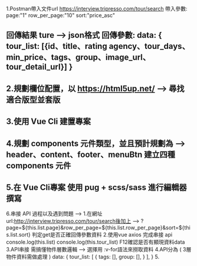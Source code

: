 1.Postman帶入文件url 
  https://interview.tripresso.com/tour/search
  帶入參數:
    page:"1"
    row_per_page:"10"
    sort:"price_asc"

  回傳結果 ture --> json格式
  回傳參數:
  data: {
    tour_list: [{id、title、rating agency、tour_days、min_price、tags、group、image_url、 tour_detail_url}]
  }
-------------------------------------------------------------------------
2.規劃欄位配置，以 https://html5up.net/ --> 尋找適合版型並套版
-------------------------------------------------------------------------
3.使用 Vue Cli 建置專案
-------------------------------------------------------------------------
4.規劃 components 元件類型，並且預計規劃為 --> header、content、footer、menuBtn 建立四種 components 元件
-------------------------------------------------------------------------
5.在 Vue Cli專案 使用 pug + scss/sass 進行編輯器撰寫
-------------------------------------------------------------------------
6.串接 API 過程以及遇到問題 -->
  1.在網址url:http://interview.tripresso.com/tour/search後加上 
    --> ?page=${this.list.page}&row_per_page=${this.list.row_per_page}&sort=${this.list.sort} 判定get是否正確回傳參數資料
  2.使用vue axios 完成串接 api 
    console.log(this.list)
    console.log(this.tour_list)
    F12確認是否有顯現資料data 
  3.API串接 需搞懂物件層數邏輯 --> 選擇用 :v-for語法來撈取資料
  4.API分為 ( 3層物件資料需做處理 )
    data: { 
      tour_list: [
        {
          tags: [],
          group: [],
        }
      ],
    }
  5.